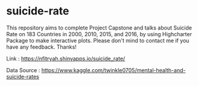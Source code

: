 # suicide-rate
This repository aims to complete Project Capstone and talks about Suicide Rate on 183 Countries in 2000, 2010, 2015, and 2016, 
by using Highcharter Package to make interactive plots. Please don't mind to contact me if you have any feedback. Thanks!

Link : https://nfitryah.shinyapps.io/suicide_rate/

Data Source : https://www.kaggle.com/twinkle0705/mental-health-and-suicide-rates
